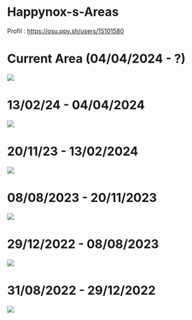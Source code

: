 # Happynox-s-Areas

Profil : https://osu.ppy.sh/users/15101580

# Current Area (04/04/2024 - ?)
![](https://i.imgur.com/5UCQzXj.png)

# 13/02/24 - 04/04/2024
![](https://i.imgur.com/rjO6mFe.png)

# 20/11/23 - 13/02/2024
![](https://i.imgur.com/uDtbUkC.png)

# 08/08/2023 - 20/11/2023
![](https://i.imgur.com/RpYLeCx.png)

# 29/12/2022 - 08/08/2023
![](https://i.imgur.com/uDtbUkC.png)

# 31/08/2022 - 29/12/2022
![](https://i.imgur.com/RpYLeCx.png)

